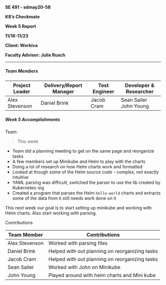 **SE 491 - sdmay20-58**

**K8’s Checkmate**

**Week 5 Report**

**11/16-11/23**

**Client: Workiva**

**Faculty Advisor: Julie Rusch**

---

##### Team Members

| Project Leader | Delivery/Report Manager | Test Engineer | Developer & Researcher     |
| -------------- | ----------------------- | ------------- | -------------------------- |
| Alex Stevenson | Daniel Brink            | Jacob Cram    | Sean Sailer     John Young |



##### Week 5 Accomplishments

Team: 

> This week 
>
- Team did a planning meeting to get on the same page and reorganize tasks
- A few members set up Minikube and Helm to play with the charts 
- Doing a lot of research on how Helm charts work and formatted
- Looked at though some of the Helm source code - complex, not exactly intuitive
- YAML parsing was difficult, switched the parser to use the lib created by Kubernetes-sig
- Created a program that parses the Helm `hello-world` charts and extracts some of the data from it still needs work done on it
>
> 

This next week our goal is to start setting up minikube and working with Helm charts. Also start working with parsing.

Contributions

| Team Member | Contributions |
| -------------- | ----------------------- |
| Alex Stevenson | Worked with parsing files            |
| Daniel Brink | Helped with out planning on reorganizing tasks |
| Jacob Cram | Helped with out planning on reorganizing tasks |
| Sean Sailer | Worked with John on Minikube |
| John Young | Played around with helm charts and Mini kube |